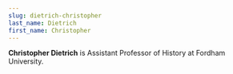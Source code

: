 ```yaml
---
slug: dietrich-christopher
last_name: Dietrich
first_name: Christopher
---
```

**Christopher Dietrich** is Assistant Professor of History at Fordham University.